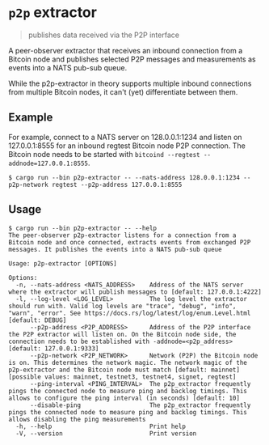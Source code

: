 # `p2p` extractor

> publishes data received via the P2P interface

A peer-observer extractor that receives an inbound connection from a Bitcoin node
and publishes selected P2P messages and measurements as events into a NATS pub-sub
queue.

While the p2p-extractor in theory supports multiple inbound connections from multiple
Bitcoin nodes, it can't (yet) differentiate between them. 

## Example

For example, connect to a NATS server on 128.0.0.1:1234 and listen on 127.0.0.1:8555
for an inbound regtest Bitcoin node P2P connection. The Bitcoin node needs to be started with
`bitcoind --regtest --addnode=127.0.0.1:8555`.

```
$ cargo run --bin p2p-extractor -- --nats-address 128.0.0.1:1234 --p2p-network regtest --p2p-address 127.0.0.1:8555
```

## Usage

```
$ cargo run --bin p2p-extractor -- --help
The peer-observer p2p-extractor listens for a connection from a Bitcoin node and once connected, extracts events from exchanged P2P messages. It publishes the events into a NATS pub-sub queue

Usage: p2p-extractor [OPTIONS]

Options:
  -n, --nats-address <NATS_ADDRESS>    Address of the NATS server where the extractor will publish messages to [default: 127.0.0.1:4222]
  -l, --log-level <LOG_LEVEL>          The log level the extractor should run with. Valid log levels are "trace", "debug", "info", "warn", "error". See https://docs.rs/log/latest/log/enum.Level.html [default: DEBUG]
      --p2p-address <P2P_ADDRESS>      Address of the P2P interface the P2P extractor will listen on. On the Bitcoin node side, the connection needs to be established with -addnode=<p2p_address> [default: 127.0.0.1:9333]
      --p2p-network <P2P_NETWORK>      Network (P2P) the Bitcoin node is on. This determines the network magic. The network magic of the p2p-extractor and the Bitcoin node must match [default: mainnet] [possible values: mainnet, testnet3, testnet4, signet, regtest]
      --ping-interval <PING_INTERVAL>  The p2p_extractor frequently pings the connected node to measure ping and backlog timings. This allows to configure the ping interval (in seconds) [default: 10]
      --disable-ping                   The p2p_extractor frequently pings the connected node to measure ping and backlog timings. This allows disabling the ping measurements
  -h, --help                           Print help
  -V, --version                        Print version
```
